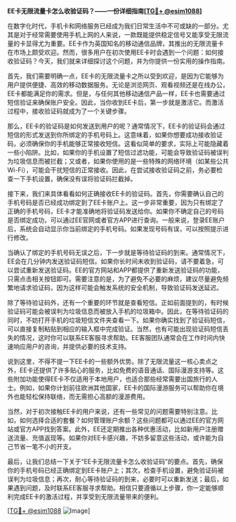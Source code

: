 **EE卡无限流量卡怎么收验证码？——一份详细指南[[TG💪+ @esim1088](https://t.me/s/esim1088)]**

在数字化时代，手机卡和网络服务已经成为我们日常生活中不可或缺的一部分。尤其是对于经常需要使用手机上网的人来说，一款既能提供稳定信号又能享受无限流量的卡显得尤为重要。EE卡作为英国知名的移动通信品牌，其推出的无限流量卡在市场上颇受欢迎。然而，很多用户在初次使用EE卡时会遇到一个问题：如何接收验证码？今天，我们就来详细探讨这个问题，并为你提供一份实用的操作指南。

首先，我们需要明确一点，EE卡的无限流量卡之所以受到欢迎，是因为它能够为用户提供便捷、高效的移动数据服务。无论是浏览网页、观看视频还是在线办公，EE卡都能满足你的需求。但是，与任何其他移动通信产品一样，EE卡也需要通过短信验证来确保账户安全。因此，当你收到EE卡后，第一步就是激活它。而激活过程中，接收验证码就成为了一个关键步骤。

那么，EE卡的验证码是如何发送到用户的呢？通常情况下，EE卡的验证码会通过短信的形式发送到你所绑定的手机号码上。这意味着，如果你想要成功接收验证码，必须确保你的手机能够正常接收短信。这看似简单的要求，实际上可能隐藏着一些小陷阱。比如，如果你的手机设置了短信过滤功能，可能会导致验证码被误判为垃圾信息而被拦截；又或者，如果你使用的是一些特殊的网络环境（如某些公共Wi-Fi），可能会干扰短信的正常接收。因此，在尝试接收验证码之前，务必要检查一下手机设置，确保没有误将验证码拦截掉。

接下来，我们来具体看看如何正确接收EE卡的验证码。首先，你需要确认自己的手机号码是否已经成功绑定到了EE卡账户上。这一步非常重要，因为只有绑定了正确的手机号码，EE卡才能准确地将验证码发送给你。如果你不确定自己的号码是否绑定成功，可以通过EE官网或者官方APP进行查询。一般来说，登录EE账户后，系统会自动显示你当前绑定的手机号码。如果发现号码有误，可以按照提示进行修改。

当确认了绑定的手机号码无误之后，下一步就是等待验证码的到来。通常情况下，EE会在几分钟内发送验证码短信。如果你长时间未收到验证码，请不要着急，可以尝试重新发送验证码。EE的官方网站和APP都提供了重新发送验证码的功能，只需点击相关按钮即可。需要注意的是，为了避免不必要的麻烦，建议尽量避免频繁地请求验证码，因为这样可能会触发系统的安全机制，导致验证码发送延迟。

除了等待验证码外，还有一个重要的环节就是查看短信。正如前面提到的，有时候验证码可能会被误判为垃圾信息而被放入手机的垃圾箱中。因此，在等待验证码的同时，不妨打开手机的垃圾短信文件夹查看一下。如果你确实找到了验证码短信，可以直接复制粘贴到相应的输入框中完成验证。当然，也有可能出现验证码短信丢失的情况，这时你可以联系EE客服寻求帮助。EE客服团队通常会在工作时间内快速响应用户的咨询，并提供必要的技术支持。

说到这里，不得不提一下EE卡的一些额外优势。除了无限流量这一核心卖点之外，EE卡还提供了许多贴心的服务，比如免费的语音通话、国际漫游支持等。这些附加功能使得EE卡不仅适用于本地用户，也适合那些经常需要出国旅行的人士。例如，如果你计划前往欧洲其他国家，EE卡的国际漫游服务可以帮助你在境外也能轻松保持联络，而无需担心高额的漫游费用。

当然，对于初次接触EE卡的用户来说，还有一些常见的问题需要特别注意。比如，如何选择合适的套餐？如何管理账户余额？这些问题都可以通过EE的官方网站或官方APP找到答案。此外，EE还定期推出各种优惠活动，比如新用户注册赠送流量、充值返现等。如果你对EE卡感兴趣，不妨多留意这些活动，或许能为自己节省一笔不小的开支。

最后，让我们总结一下关于“EE卡无限流量卡怎么收验证码”的要点。首先，确保你的手机号码已经正确绑定到EE卡账户上；其次，检查手机设置，避免验证码被误判为垃圾信息；再次，耐心等待验证码的到来，必要时可以重新发送；最后，如果遇到问题，及时联系EE客服寻求帮助。相信只要遵循以上步骤，你一定能够顺利完成EE卡的激活过程，并享受到无限流量带来的便利。

[[TG💪+ @esim1088](https://t.me/s/esim1088) ![Image](https://i.postimg.cc/4NQfJmqS/Snipaste-2025-05-13-00-14-12.png)]